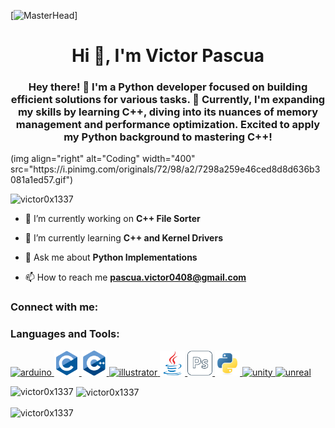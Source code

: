 [![MasterHead](https://cdn.wallpapersafari.com/84/22/Jz6bAs.gif)]
<h1 align="center">Hi 👋, I'm Victor Pascua</h1>
<h3 align="center">Hey there! 👋 I'm a Python developer focused on building efficient solutions for various tasks. 🐍 Currently, I'm expanding my skills by learning C++, diving into its nuances of memory management and performance optimization. Excited to apply my Python background to mastering C++!</h3>
(img align="right" alt="Coding" width="400" src="https://i.pinimg.com/originals/72/98/a2/7298a259e46ced8d8d636b3081a1ed57.gif")
<p align="left"> <img src="https://komarev.com/ghpvc/?username=victor0x1337&label=Profile%20views&color=0e75b6&style=flat" alt="victor0x1337" /> </p>

- 🔭 I’m currently working on **C++ File Sorter**

- 🌱 I’m currently learning **C++ and Kernel Drivers**

- 💬 Ask me about **Python Implementations**

- 📫 How to reach me **pascua.victor0408@gmail.com**

<h3 align="left">Connect with me:</h3>
<p align="left">
</p>

<h3 align="left">Languages and Tools:</h3>
<p align="left"> <a href="https://www.arduino.cc/" target="_blank" rel="noreferrer"> <img src="https://cdn.worldvectorlogo.com/logos/arduino-1.svg" alt="arduino" width="40" height="40"/> </a> <a href="https://www.cprogramming.com/" target="_blank" rel="noreferrer"> <img src="https://raw.githubusercontent.com/devicons/devicon/master/icons/c/c-original.svg" alt="c" width="40" height="40"/> </a> <a href="https://www.w3schools.com/cpp/" target="_blank" rel="noreferrer"> <img src="https://raw.githubusercontent.com/devicons/devicon/master/icons/cplusplus/cplusplus-original.svg" alt="cplusplus" width="40" height="40"/> </a> <a href="https://www.adobe.com/in/products/illustrator.html" target="_blank" rel="noreferrer"> <img src="https://www.vectorlogo.zone/logos/adobe_illustrator/adobe_illustrator-icon.svg" alt="illustrator" width="40" height="40"/> </a> <a href="https://www.java.com" target="_blank" rel="noreferrer"> <img src="https://raw.githubusercontent.com/devicons/devicon/master/icons/java/java-original.svg" alt="java" width="40" height="40"/> </a> <a href="https://www.photoshop.com/en" target="_blank" rel="noreferrer"> <img src="https://raw.githubusercontent.com/devicons/devicon/master/icons/photoshop/photoshop-line.svg" alt="photoshop" width="40" height="40"/> </a> <a href="https://www.python.org" target="_blank" rel="noreferrer"> <img src="https://raw.githubusercontent.com/devicons/devicon/master/icons/python/python-original.svg" alt="python" width="40" height="40"/> </a> <a href="https://unity.com/" target="_blank" rel="noreferrer"> <img src="https://www.vectorlogo.zone/logos/unity3d/unity3d-icon.svg" alt="unity" width="40" height="40"/> </a> <a href="https://unrealengine.com/" target="_blank" rel="noreferrer"> <img src="https://raw.githubusercontent.com/kenangundogan/fontisto/036b7eca71aab1bef8e6a0518f7329f13ed62f6b/icons/svg/brand/unreal-engine.svg" alt="unreal" width="40" height="40"/> </a> </p>

<p><img align="left" src="https://github-readme-stats.vercel.app/api/top-langs?username=victor0x1337&show_icons=true&locale=en&layout=compact" alt="victor0x1337" /></p>

<p>&nbsp;<img align="center" src="https://github-readme-stats.vercel.app/api?username=victor0x1337&show_icons=true&locale=en" alt="victor0x1337" /></p>

<p><img align="center" src="https://github-readme-streak-stats.herokuapp.com/?user=victor0x1337&" alt="victor0x1337" /></p>
